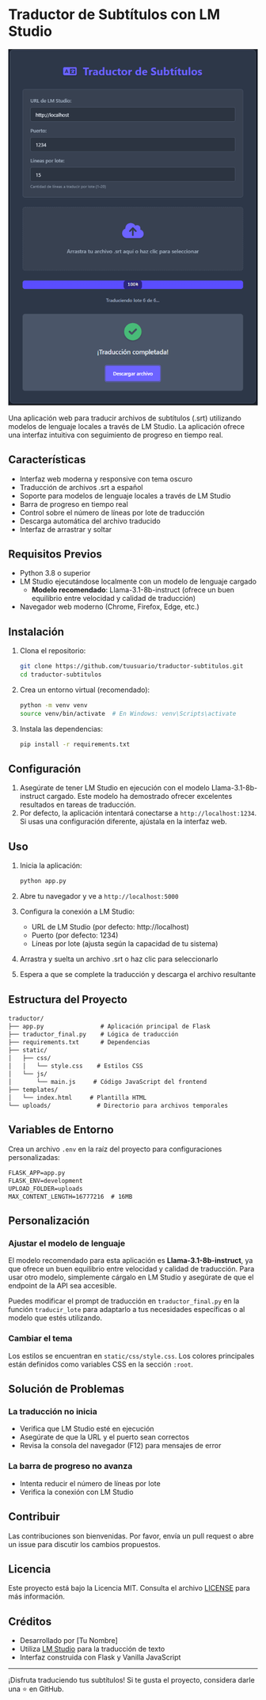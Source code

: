 # Traductor de Subtítulos con LM Studio

![Captura de pantalla de la aplicación](image/pagina.png)

Una aplicación web para traducir archivos de subtítulos (.srt) utilizando modelos de lenguaje locales a través de LM Studio. La aplicación ofrece una interfaz intuitiva con seguimiento de progreso en tiempo real.

## Características

- Interfaz web moderna y responsive con tema oscuro
- Traducción de archivos .srt a español
- Soporte para modelos de lenguaje locales a través de LM Studio
- Barra de progreso en tiempo real
- Control sobre el número de líneas por lote de traducción
- Descarga automática del archivo traducido
- Interfaz de arrastrar y soltar

## Requisitos Previos

- Python 3.8 o superior
- LM Studio ejecutándose localmente con un modelo de lenguaje cargado
  - **Modelo recomendado**: Llama-3.1-8b-instruct (ofrece un buen equilibrio entre velocidad y calidad de traducción)
- Navegador web moderno (Chrome, Firefox, Edge, etc.)

## Instalación

1. Clona el repositorio:
   ```bash
   git clone https://github.com/tuusuario/traductor-subtitulos.git
   cd traductor-subtitulos
   ```

2. Crea un entorno virtual (recomendado):
   ```bash
   python -m venv venv
   source venv/bin/activate  # En Windows: venv\Scripts\activate
   ```

3. Instala las dependencias:
   ```bash
   pip install -r requirements.txt
   ```

## Configuración

1. Asegúrate de tener LM Studio en ejecución con el modelo Llama-3.1-8b-instruct cargado. Este modelo ha demostrado ofrecer excelentes resultados en tareas de traducción.
2. Por defecto, la aplicación intentará conectarse a `http://localhost:1234`. Si usas una configuración diferente, ajústala en la interfaz web.

## Uso

1. Inicia la aplicación:
   ```bash
   python app.py
   ```

2. Abre tu navegador y ve a `http://localhost:5000`

3. Configura la conexión a LM Studio:
   - URL de LM Studio (por defecto: http://localhost)
   - Puerto (por defecto: 1234)
   - Líneas por lote (ajusta según la capacidad de tu sistema)

4. Arrastra y suelta un archivo .srt o haz clic para seleccionarlo

5. Espera a que se complete la traducción y descarga el archivo resultante

## Estructura del Proyecto

```
traductor/
├── app.py                # Aplicación principal de Flask
├── traductor_final.py    # Lógica de traducción
├── requirements.txt      # Dependencias
├── static/
│   ├── css/
│   │   └── style.css    # Estilos CSS
│   └── js/
│       └── main.js     # Código JavaScript del frontend
├── templates/
│   └── index.html     # Plantilla HTML
└── uploads/             # Directorio para archivos temporales
```

## Variables de Entorno

Crea un archivo `.env` en la raíz del proyecto para configuraciones personalizadas:

```
FLASK_APP=app.py
FLASK_ENV=development
UPLOAD_FOLDER=uploads
MAX_CONTENT_LENGTH=16777216  # 16MB
```

## Personalización

### Ajustar el modelo de lenguaje

El modelo recomendado para esta aplicación es **Llama-3.1-8b-instruct**, ya que ofrece un buen equilibrio entre velocidad y calidad de traducción. Para usar otro modelo, simplemente cárgalo en LM Studio y asegúrate de que el endpoint de la API sea accesible.

Puedes modificar el prompt de traducción en `traductor_final.py` en la función `traducir_lote` para adaptarlo a tus necesidades específicas o al modelo que estés utilizando.

### Cambiar el tema

Los estilos se encuentran en `static/css/style.css`. Los colores principales están definidos como variables CSS en la sección `:root`.

## Solución de Problemas

### La traducción no inicia
- Verifica que LM Studio esté en ejecución
- Asegúrate de que la URL y el puerto sean correctos
- Revisa la consola del navegador (F12) para mensajes de error

### La barra de progreso no avanza
- Intenta reducir el número de líneas por lote
- Verifica la conexión con LM Studio

## Contribuir

Las contribuciones son bienvenidas. Por favor, envía un pull request o abre un issue para discutir los cambios propuestos.

## Licencia

Este proyecto está bajo la Licencia MIT. Consulta el archivo [LICENSE](LICENSE) para más información.

## Créditos

- Desarrollado por [Tu Nombre]
- Utiliza [LM Studio](https://lmstudio.ai/) para la traducción de texto
- Interfaz construida con Flask y Vanilla JavaScript

---

¡Disfruta traduciendo tus subtítulos! Si te gusta el proyecto, considera darle una ⭐ en GitHub.
